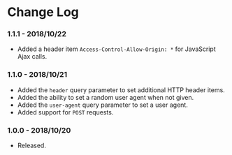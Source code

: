 # Change Log

### 1.1.1 - 2018/10/22
- Added a header item `Access-Control-Allow-Origin: *` for JavaScript Ajax calls.  

### 1.1.0 - 2018/10/21
- Added the `header` query parameter to set additional HTTP header items. 
- Added the ability to set a random user agent when not given. 
- Added the `user-agent` query parameter to set a user agent.
- Added support for `POST` requests.   

### 1.0.0 - 2018/10/20
- Released.